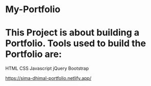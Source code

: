 # My-Portfolio

# This Project is about building a Portfolio. Tools used to build the Portfolio are:
HTML
CSS
Javascript
jQuery
Bootstrap

 https://sima-dhimal-portfolio.netlify.app/
